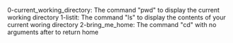 0-current_working_directory: The command "pwd" to display the current working directory
1-listit: The command "ls" to display the contents of your current woring directory
2-bring_me_home: The command "cd" with no arguments after to return home

